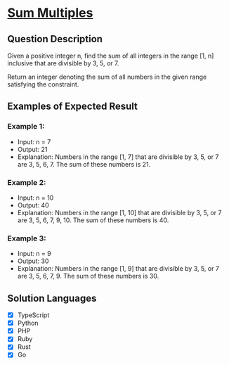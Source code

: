 # [Sum Multiples](https://leetcode.com/problems/sum-multiples/description/)

## Question Description

Given a positive integer n, find the sum of all integers in the range [1, n] inclusive that are divisible by 3, 5, or 7.

Return an integer denoting the sum of all numbers in the given range satisfying the constraint.

## Examples of Expected Result

### Example 1:

- Input: n = 7
- Output: 21
- Explanation: Numbers in the range [1, 7] that are divisible by 3, 5, or 7 are 3, 5, 6, 7. The sum of these numbers is 21.

### Example 2:

- Input: n = 10
- Output: 40
- Explanation: Numbers in the range [1, 10] that are divisible by 3, 5, or 7 are 3, 5, 6, 7, 9, 10. The sum of these numbers is 40.

### Example 3:

- Input: n = 9
- Output: 30
- Explanation: Numbers in the range [1, 9] that are divisible by 3, 5, or 7 are 3, 5, 6, 7, 9. The sum of these numbers is 30.

## Solution Languages

- [x] TypeScript
- [x] Python
- [x] PHP
- [x] Ruby
- [x] Rust
- [x] Go

